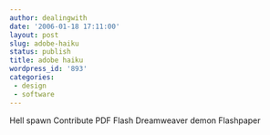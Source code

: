 ```yaml
---
author: dealingwith
date: '2006-01-18 17:11:00'
layout: post
slug: adobe-haiku
status: publish
title: adobe haiku
wordpress_id: '893'
categories:
 - design
 - software
---
```


Hell spawn Contribute PDF Flash Dreamweaver demon Flashpaper

